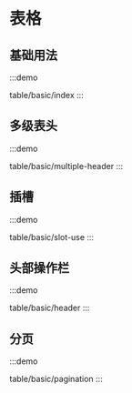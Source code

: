 

# 表格

## 基础用法
:::demo

table/basic/index
:::

## 多级表头
:::demo

table/basic/multiple-header
:::

## 插槽
:::demo

table/basic/slot-use
:::

## 头部操作栏
:::demo

table/basic/header
:::

## 分页
:::demo

table/basic/pagination
:::


<!-- @include: ./explain.md -->

